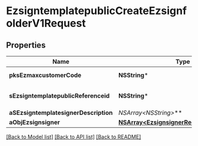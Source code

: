 # EzsigntemplatepublicCreateEzsignfolderV1Request

## Properties
Name | Type | Description | Notes
------------ | ------------- | ------------- | -------------
**pksEzmaxcustomerCode** | **NSString*** | The Ezmaxcustomer code | 
**sEzsigntemplatepublicReferenceid** | **NSString*** | The referenceid of the Ezsigntemplatepublic | 
**aSEzsigntemplatesignerDescription** | **NSArray&lt;NSString*&gt;*** |  | 
**aObjEzsignsigner** | [**NSArray&lt;EzsignsignerRequestCompound&gt;***](EzsignsignerRequestCompound.md) |  | 

[[Back to Model list]](../README.md#documentation-for-models) [[Back to API list]](../README.md#documentation-for-api-endpoints) [[Back to README]](../README.md)


